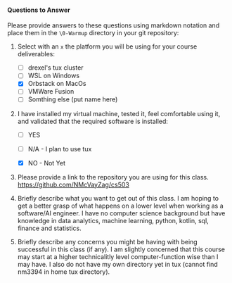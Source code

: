 #### Questions to Answer
Please provide answers to these questions using markdown notation and place them in the `\0-Warmup` directory in your git repository:

1. Select with an `x` the platform you will be using for your course deliverables:

    - [ ] drexel's tux cluster
    - [ ] WSL on Windows
    - [x] Orbstack on MacOs
    - [ ] VMWare Fusion
    - [ ] Somthing else (put name here)

2. I have installed my virtual machine, tested it, feel comfortable using it, and validated that the required software is installed:

    - [ ] YES
    - [ ] N/A - I plan to use tux
    - [x] NO - Not Yet


3. Please provide a link to the repository you are using for this class.
https://github.com/NMcVayZag/cs503

4. Briefly describe what you want to get out of this class.
I am hoping to get a better grasp of what happens on a lower level when working as a software/AI engineer. I have no computer science background but have knowledge in data analytics, machine learning, python, kotlin, sql, finance and statistics.

5. Briefly describe any concerns you might be having with being successful in this class (if any).
I am slightly concerned that this course may start at a higher technicalitly level computer-function wise than I may have. I also do not have my own directory yet in tux (cannot find nm3394 in home tux directory).
